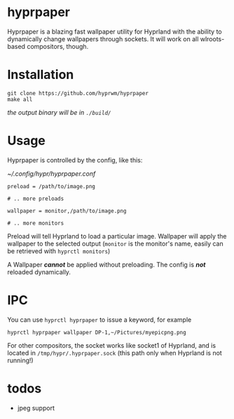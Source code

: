 # hyprpaper

Hyprpaper is a blazing fast wallpaper utility for Hyprland with the ability to dynamically change wallpapers through sockets. It will work on all wlroots-based compositors, though.

# Installation

```
git clone https://github.com/hyprwm/hyprpaper
make all
```
*the output binary will be in `./build/`*

# Usage

Hyprpaper is controlled by the config, like this:

*~/.config/hypr/hyprpaper.conf*
```
preload = /path/to/image.png

# .. more preloads

wallpaper = monitor,/path/to/image.png

# .. more monitors
```

Preload will tell Hyprland to load a particular image. Wallpaper will apply the wallpaper to the selected output (`monitor` is the monitor's name, easily can be retrieved with `hyprctl monitors`)

A Wallpaper ***cannot*** be applied without preloading. The config is ***not*** reloaded dynamically.

# IPC
You can use `hyprctl hyprpaper` to issue a keyword, for example
```
hyprctl hyprpaper wallpaper DP-1,~/Pictures/myepicpng.png
```

For other compositors, the socket works like socket1 of Hyprland, and is located in `/tmp/hypr/.hyprpaper.sock` (this path only when Hyprland is not running!)

# todos

- jpeg support
